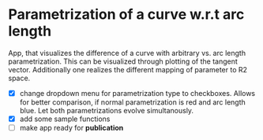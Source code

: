 # Parametrization of a curve w.r.t arc length

App, that visualizes the difference of a curve with arbitrary vs. arc length parametrization. This can be visualized through plotting of the tangent vector. Additionally one realizes the different mapping of parameter to R2 space.

- [x] change dropdown menu for parametrization type to checkboxes. Allows for better comparison, if normal parametrization is red and arc length blue. Let both parametrizations evolve simultanously.
- [x] add some sample functions
- [ ] make app ready for **publication**